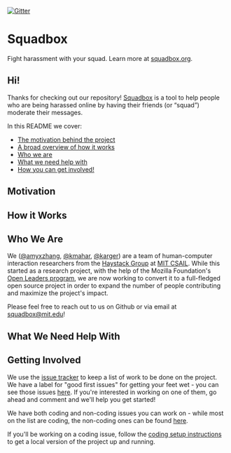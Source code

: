 
[![Gitter](https://badges.gitter.im/Join%20Chat.svg)](https://gitter.im/haystack/murmur?utm_source=badge&utm_medium=badge&utm_campaign=pr-badge)

Squadbox
=

Fight harassment with your squad. Learn more at [squadbox.org](http://squadbox.org).

## Hi!
Thanks for checking out our repository! [Squadbox](squadbox.org) is a tool to help people who are being harassed online by having their friends (or “squad”) moderate their messages. 

In this README we cover:
* [The motivation behind the project](#motivation)
* [A broad overview of how it works](#how-it-works)
* [Who we are](#who-we-are)
* [What we need help with](#what-we-need-help-with)
* [How you can get involved!](#getting-involved)

## Motivation

## How it Works

## Who We Are
We ([@amyxzhang](http://www.github.com/amyxzhang), [@kmahar](http://www.github.com/kmahar), [@karger](http://www.github.com/karger)) are a team of human-computer interaction researchers from the [Haystack Group](http://haystack.csail.mit.edu/) at [MIT CSAIL](http://www.csail.mit.edu/). 
While this started as a research project, with the help of the Mozilla Foundation's [Open Leaders program](https://mozilla.github.io/leadership-training/), we are now working to convert it to a full-fledged open source project in order to expand the number of people contributing and maximize the project's impact.

Please feel free to reach out to us on Github or via email at [squadbox@mit.edu](mailto:squadbox@mit.edu)!

## What We Need Help With

## Getting Involved 
We use the [issue tracker](http://www.github.com/amyxzhang/squadbox/issues) to keep a list of work to be done on the project. We have a label for "good first issues" for getting your feet wet - you can see those issues [here](https://github.com/amyxzhang/squadbox/issues?q=is%3Aopen+is%3Aissue+label%3A%22good+first+issue%22). If you're interested in working on one of them, go ahead and comment and we'll help you get started!

We have both coding and non-coding issues you can work on - while most on the list are coding, the non-coding ones can be found [here](https://github.com/amyxzhang/squadbox/issues?q=is%3Aopen+is%3Aissue+label%3Anon-coding).

If you'll be working on a coding issue, follow the [coding setup instructions](/coding_setup.md) to get a local version of the project up and running. 
